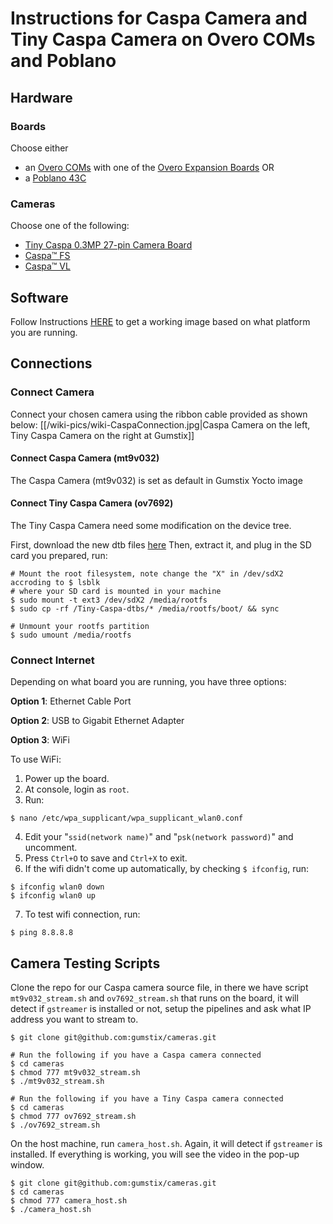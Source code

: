 # Instructions for Caspa Camera and Tiny Caspa Camera on Overo COMs and Poblano

## Hardware

### Boards
Choose either
- an [Overo COMs] with one of the [Overo Expansion Boards] OR
- a [Poblano 43C]

### Cameras
Choose one of the following:
- [Tiny Caspa 0.3MP 27-pin Camera Board] 
- [Caspa™ FS] 
- [Caspa™ VL]

## Software
Follow Instructions [HERE][Gumstix Getting Started] to get a working image based on what platform you are running.

## Connections

### Connect Camera
Connect your chosen camera using the ribbon cable provided as shown below:
[[/wiki-pics/wiki-CaspaConnection.jpg|Caspa Camera on the left, Tiny Caspa Camera on the right at Gumstix]]

#### Connect Caspa Camera (mt9v032)
The Caspa Camera (mt9v032) is set as default in Gumstix Yocto image
#### Connect Tiny Caspa Camera (ov7692)
The Tiny Caspa Camera need some modification on the device tree.

First, download the new dtb files [here](Tiny-Caspa-dtbs.zip "dtb files for Tiny caspa camera")
Then, extract it, and plug in the SD card you prepared, run:
```
# Mount the root filesystem, note change the "X" in /dev/sdX2 accroding to $ lsblk 
# where your SD card is mounted in your machine
$ sudo mount -t ext3 /dev/sdX2 /media/rootfs
$ sudo cp -rf /Tiny-Caspa-dtbs/* /media/rootfs/boot/ && sync

# Unmount your rootfs partition
$ sudo umount /media/rootfs
```

### Connect Internet
Depending on what board you are running, you have three options:

**Option 1**: Ethernet Cable Port

**Option 2**: USB to Gigabit Ethernet Adapter

**Option 3**: WiFi

To use WiFi:
1. Power up the board.
2. At console, login as `root`.
3. Run:
```
$ nano /etc/wpa_supplicant/wpa_supplicant_wlan0.conf
```
4. Edit your "`ssid(network name)`" and "`psk(network password)`" and uncomment.
5. Press `Ctrl+O` to save and `Ctrl+X` to exit.
6. If the wifi didn't come up automatically, by checking `$ ifconfig`, run:
```
$ ifconfig wlan0 down
$ ifconfig wlan0 up
```
7. To test wifi connection, run:
```
$ ping 8.8.8.8
```

## Camera Testing Scripts
Clone the repo for our Caspa camera source file, in there we have script `mt9v032_stream.sh` 
and `ov7692_stream.sh` that runs on the board, it will detect if `gstreamer` is installed or 
not, setup the pipelines and ask what IP address you want to stream to.

```
$ git clone git@github.com:gumstix/cameras.git

# Run the following if you have a Caspa camera connected
$ cd cameras
$ chmod 777 mt9v032_stream.sh
$ ./mt9v032_stream.sh

# Run the following if you have a Tiny Caspa camera connected
$ cd cameras
$ chmod 777 ov7692_stream.sh
$ ./ov7692_stream.sh
```

On the host machine, run `camera_host.sh`. Again, it will detect if `gstreamer` is installed. 
If everything is working, you will see the video in the pop-up window.

```
$ git clone git@github.com:gumstix/cameras.git
$ cd cameras
$ chmod 777 camera_host.sh
$ ./camera_host.sh
```

[Overo COMs]:https://store.gumstix.com/coms/overo-coms.html
[Overo Expansion Boards]:https://store.gumstix.com/development-boards/overo-expansion.html
[Geppetto]:https://geppetto.gumstix.com
[Tiny Caspa 0.3MP 27-pin Camera Board]:https://store.gumstix.com/cameras-displays-gps/cameras/tiny-caspa.html
[Caspa™ FS]:https://store.gumstix.com/cameras-displays-gps/cameras/caspa-fs.html
[Caspa™ VL]:https://store.gumstix.com/cameras-displays-gps/cameras/caspa-vl.html
[Poblano 43C]:https://store.gumstix.com/catalogsearch/result/?q=+poblano
[Gumstix Getting Started]:https://www.gumstix.com/support/getting-started/

